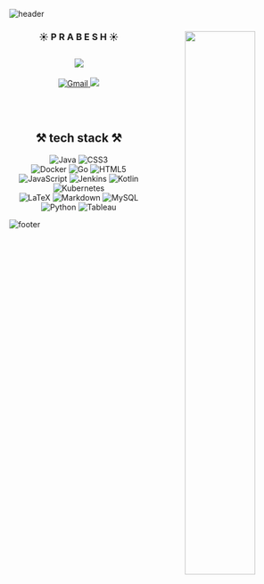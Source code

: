 ![header](https://capsule-render.vercel.app/api?type=waving&color=gradient&height=120&animation=fadeIn&section=header&customColorList=1)

<div align=center>

<img align="right" width="50%" src="https://i.pinimg.com/originals/00/8a/02/008a02e89562569705c2b30d465e1ba1.gif"/>

### ☀️ P R A B E S H ☀️
<a href="https://github.com/PrabeshPP"><img src="https://hits.seeyoufarm.com/api/count/incr/badge.svg?url=https%3A%2F%2Fgithub.com%2Fshkim2001%2Fhit-counter&count_bg=%23E441B9&title_bg=%23000000&icon=github.svg&icon_color=%23E7E7E7&title=hits&edge_flat=true"/></a>
---

<a href="mailto:bistaprabesh200@gmail.com">![Gmail](https://img.shields.io/badge/Gmail-D14836?style=for-the-badge&logo=gmail&logoColor=white)
<a href="https://www.linkedin.com/in/prabeshbista/"><img src="https://img.shields.io/badge/linkedin-%230077B5.svg?style=for-the-badge&logo=linkedin&logoColor=white"/></a>

<br><br>

## ⚒️ tech stack ⚒️
![Java](https://img.shields.io/badge/java-%23ED8B00.svg?style=for-the-badge&logo=openjdk&logoColor=white)
![CSS3](https://img.shields.io/badge/css3-%231572B6.svg?style=for-the-badge&logo=css3&logoColor=white)
<br>
![Docker](https://img.shields.io/badge/docker-2496ED?style=for-the-badge&logo=docker&logoColor=white)
![Go](https://img.shields.io/badge/go-%2300ADD8.svg?style=for-the-badge&logo=go&logoColor=white)
![HTML5](https://img.shields.io/badge/html5-%23E34F26.svg?style=for-the-badge&logo=html5&logoColor=white)
<br>
![JavaScript](https://img.shields.io/badge/javascript-%23323330.svg?style=for-the-badge&logo=javascript&logoColor=%white)
![Jenkins](https://img.shields.io/badge/Jenkins-D24939.svg?style=for-the-badge&logo=Jenkins&logoColor=white)
![Kotlin](https://img.shields.io/badge/kotlin-%237F52FF.svg?style=for-the-badge&logo=kotlin&logoColor=white)
![Kubernetes](https://img.shields.io/badge/Kubernetes-326CE5?style=for-the-badge&logo=Kubernetes&logoColor=white)
<br>
![LaTeX](https://img.shields.io/badge/latex-%23008080.svg?style=for-the-badge&logo=latex&logoColor=white)
![Markdown](https://img.shields.io/badge/markdown-%23000000.svg?style=for-the-badge&logo=markdown&logoColor=white)
![MySQL](https://img.shields.io/badge/mysql-%2300f.svg?style=for-the-badge&logo=mysql&logoColor=white)
<br>
![Python](https://img.shields.io/badge/python-3670A0?style=for-the-badge&logo=python&logoColor=white)
![Tableau](https://img.shields.io/badge/Tableau-E97627?style=for-the-badge&logo=Tableau&logoColor=white)

</div>

![footer](https://capsule-render.vercel.app/api?type=waving&color=gradient&height=120&animation=fadeIn&section=footer&text=🖥️🧑‍💻&fontAlign=80&customColorList=0)
